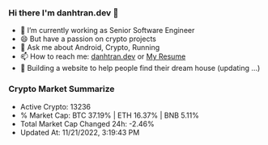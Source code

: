 ### Hi there I'm danhtran.dev 👋

- 🔭 I’m currently working as Senior Software Engineer
- 😄 But have a passion on crypto projects
- 💬 Ask me about Android, Crypto, Running 
- 📫 How to reach me: <a href="https://danhtran.dev" target="_blank">danhtran.dev</a> or <a href="Dan-Resume.pdf" target="_blank">My Resume</a>
- 🌱 Building a website to help people find their dream house (updating ...)

### Crypto Market Summarize
- Active Crypto: 13236
- % Market Cap: BTC 37.19% | ETH 16.37% | BNB 5.11%
- Total Market Cap Changed 24h: -2.46%
- Updated At: 11/21/2022, 3:19:43 PM
